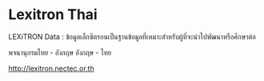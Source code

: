 # Lexitron Thai
LEXiTRON Data : ข้อมูลเล็กซิตรอนเป็นฐานข้อมูลที่เหมาะสำหรับผู้ที่จะนำไปพัฒนาหรือศึกษาต่อ

พจนานุกรมไทย - อังกฤษ อังกฤษ - ไทย 

http://lexitron.nectec.or.th
